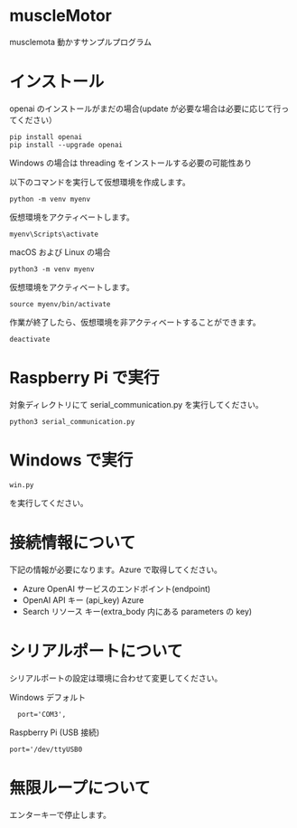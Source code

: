 # muscleMotor

musclemota 動かすサンプルプログラム

# インストール

openai のインストールがまだの場合(update が必要な場合は必要に応じて行ってください）

    pip install openai
    pip install --upgrade openai

Windows の場合は threading をインストールする必要の可能性あり

以下のコマンドを実行して仮想環境を作成します。

    python -m venv myenv

仮想環境をアクティベートします。

    myenv\Scripts\activate

macOS および Linux の場合

    python3 -m venv myenv

仮想環境をアクティベートします。

    source myenv/bin/activate

作業が終了したら、仮想環境を非アクティベートすることができます。

    deactivate

# Raspberry Pi で実行

対象ディレクトリにて serial_communication.py を実行してください。

    python3 serial_communication.py

# Windows で実行

    win.py

を実行してください。

# 接続情報について

下記の情報が必要になります。Azure で取得してください。

- Azure OpenAI サービスのエンドポイント(endpoint)
- OpenAI API キー (api_key) Azure
- Search リソース キー(extra_body 内にある parameters の key)

# シリアルポートについて

シリアルポートの設定は環境に合わせて変更してください。

Windows デフォルト

      port='COM3',

Raspberry Pi (USB 接続)

    port='/dev/ttyUSB0

# 無限ループについて

エンターキーで停止します。
